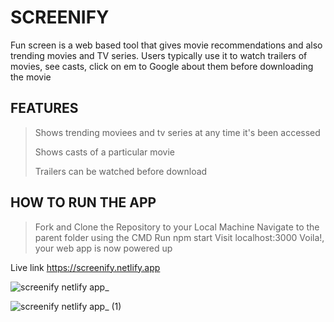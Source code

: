 # SCREENIFY

Fun screen is a web based tool that gives movie recommendations and also trending movies and TV series. Users typically use it to watch trailers of movies, see casts, click on em to Google about them before downloading the movie

## FEATURES
> Shows trending moviees and tv series at any time it's been accessed
> 
> Shows casts of a particular movie
>
> Trailers can be watched before download

## HOW TO RUN THE APP
> Fork and Clone the Repository to your Local Machine
> Navigate to the parent folder using the CMD
> Run npm start
> Visit localhost:3000
> Voila!, your web app is now powered up


Live link
https://screenify.netlify.app

![screenify netlify app_](https://user-images.githubusercontent.com/104224223/176651406-509b6709-91bd-4092-b941-5f87ea36ef98.png)

![screenify netlify app_ (1)](https://user-images.githubusercontent.com/104224223/176651428-c16ed852-ec9e-4e29-ba61-6cdd3bd20b2a.png)

